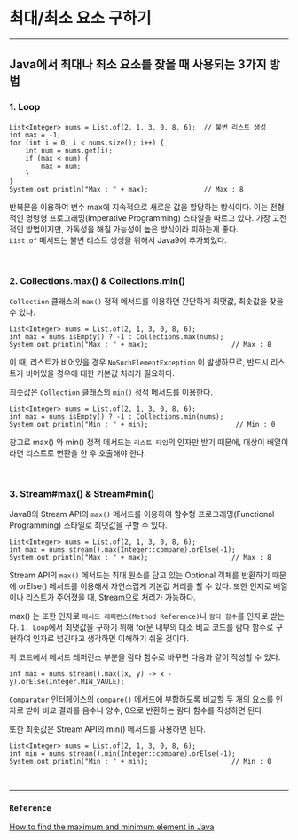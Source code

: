 # 최대/최소 요소 구하기
___
## Java에서 최대나 최소 요소를 찾을 때 사용되는 3가지 방법

### 1. Loop
```
List<Integer> nums = List.of(2, 1, 3, 0, 8, 6);  // 불변 리스트 생성
int max = -1;
for (int i = 0; i < nums.size(); i++) {
    int num = nums.get(i);
    if (max < num) {
        max = num;
    }
}
System.out.println("Max : " + max);              // Max : 8
```
반복문을 이용하여 변수 max에 지속적으로 새로운 값을 할당하는 방식이다.
이는 전형적인 명령형 프로그래밍(Imperative Programming) 스타일을 따르고 있다.
가장 고전적인 방법이지만, 가독성을 해칠 가능성이 높은 방식이라 피하는게 좋다.  
`List.of` 메서드는 불변 리스트 생성을 위해서 Java9에 추가되었다.

[//]: # ([참고][link2])
[//]: # ([link2]: 나중에 컬렉션프레임워크할때 ㄱㄱ >> https://www.daleseo.com/java9-immutable-collections/)
  
<br>

### 2. Collections.max() & Collections.min()
`Collection` 클래스의 `max()` 정적 메서드를 이용하면 간단하게 최댓값, 최솟값을 찾을 수 있다.
```
List<Integer> nums = List.of(2, 1, 3, 0, 8, 6);
int max = nums.isEmpty() ? -1 : Collections.max(nums);
System.out.println("Max : " + max);                     // Max : 8
```
이 때, 리스트가 비어있을 경우 `NoSuchElementException` 이 발생하므로, 반드시 리스트가 비어있을 경우에 대한 기본값 처리가 필요하다.  

최솟값은 `Collection` 클래스의 `min()` 정적 메서드를 이용한다.
```
List<Integer> nums = List.of(2, 1, 3, 0, 8, 6);
int max = nums.isEmpty() ? -1 : Collections.min(nums);
System.out.println("Min : " + min);                      // Min : 0
```
참고로 max() 와 min() 정적 메서드는 `리스트 타입`의 인자만 받기 때문에, 대상이 배열이라면 리스트로 변환을 한 후 호출해야 한다.

<br> 

### 3. Stream#max() & Stream#min()
Java8의 Stream API의 `max()` 메서드를 이용하여 함수형 프로그래밍(Functional Programming) 스타일로 최댓값을 구할 수 있다.
```
List<Integer> nums = List.of(2, 1, 3, 0, 8, 6);
int max = nums.stream().max(Integer::compare).orElse(-1);
System.out.println("Max : " + max);                     // Max : 8
```
Stream API의 `max()` 메서드는 최대 원소를 담고 있는 Optional 객체를 반환하기 때문에 orElse() 메서드를 이용해서 자연스럽게 기본값 처리를 할 수 있다.
또한 인자로 배열이나 리스트가 주어졌을 때, Stream으로 처리가 가능하다.

max() 는 또한 인자로 `메서드 레퍼런스(Method Reference)`나 `람다 함수`를 인자로 받는다. `1. Loop`에서 최댓값을 구하기 위해 for문 내부의 대소 비교 코드를 람다 함수로 구현하여 인자로 넘긴다고 생각하면 이해하기 쉬울 것이다.

위 코드에서 메서드 레퍼런스 부분을 람다 함수로 바꾸면 다음과 같이 작성할 수 있다.
```
int max = nums.stream().max((x, y) -> x - y).orElse(Integer.MIN_VAULE);
```
`Comparator` 인터페이스의 `compare()` 메서드에 부합하도록 비교할 두 개의 요소를 인자로 받아 비교 결과를 음수나 양수, 0으로 반환하는 람다 함수를 작성하면 된다.

또한 최솟값은 Stream API의 min() 메서드를 사용하면 된다.
```
List<Integer> nums = List.of(2, 1, 3, 0, 8, 6);
int min = nums.stream().min(Integer::compare).orElse(-1);
System.out.println("Min : " + min);                     // Min : 0
```

<br>

___
### `Reference`
[How to find the maximum and minimum element in Java][link]

[link]: https://www.daleseo.com/java-min-max/